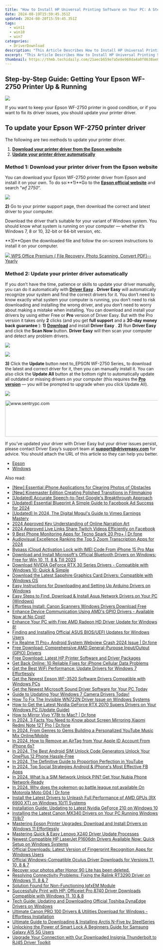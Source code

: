 ```yaml
---
title: "How to Install HP Universal Printing Software on Your PC: A Step-by-Step Guide"
date: 2024-08-19T15:59:45.351Z
updated: 2024-08-20T15:59:45.351Z
tags:
  - win11
  - win10
  - win7
categories:
  - DriverDownload
description: "This Article Describes How to Install HP Universal Printing Software on Your PC: A Step-by-Step Guide"
excerpt: "This Article Describes How to Install HP Universal Printing Software on Your PC: A Step-by-Step Guide"
thumbnail: https://thmb.techidaily.com/21aecb659e7a5e8e968da4a0f8638ae8bdef383eb58685f2674b422f72c9c0b9.jpg
---
```


## Step-by-Step Guide: Getting Your Epson WF-2750 Printer Up & Running

![](https://images.drivereasy.com/wp-content/uploads/2018/06/img_5b28dec431ce7-300x214.jpg)

If you want to keep your Epson WF-2750 printer in good condition, or if you want to fix its driver issues, you should update your printer driver.

## To update your Epson WF-2750 printer driver

The following are two methods to update your printer driver.

1. [**Download your printer driver from the Epson website**](https://tools.techidaily.com/drivereasy/download/)
2. [**Update your printer driver automatically**](https://tools.techidaily.com/drivereasy/download/)

### Method 1: Download your printer driver from the Epson website

You can download your Epson WF-2750 printer driver from Epson and install it on your own. To do so:**1)**Go to the **[Epson official website](https://epson.com/usa)**  and search “_wf 2750_“.

![](https://images.drivereasy.com/wp-content/uploads/2018/06/img_5b28e154bdaaa.jpg)

**2)** Go to your printer support page, then download the correct and latest driver to your computer.

 Download the driver that’s suitable for your variant of Windows system. You should know what system is running on your computer — whether it’s Windows 7, 8 or 10, 32-bit or 64-bit version, etc.

**3)**Open the downloaded file and follow the on-screen instructions to install it on your computer.

<!-- affiliate ads begin -->
<a href="https://secure.2checkout.com/order/checkout.php?PRODS=38729081&QTY=1&AFFILIATE=108875&CART=1"><img src="https://website-prod.cache.wpscdn.com/img/wps-writer-free-word-processor-1x.3d9c80d.png" border="0">
WPS Office Premium ( File Recovery, Photo Scanning, Convert PDF)--Yearly</a>
<!-- affiliate ads end -->
### Method 2: Update your printer driver automatically

If you don’t have the time, patience or skills to update your driver manually, you can do it automatically with [**Driver Easy**](https://tools.techidaily.com/drivereasy/download/) . **Driver Easy**  will automatically recognize your system and find the correct drivers for it. You don’t need to know exactly what system your computer is running, you don’t need to risk downloading and installing the wrong driver, and you don’t need to worry about making a mistake when installing.  You can download and install your drivers by using either Free or **Pro**  version of Driver Easy. But with the Pro version it takes only **2**  clicks (and you get **full support** and a **30-day money back guarantee** ): **1)** [**Download**](https://tools.techidaily.com/drivereasy/download/) and install **Driver Easy** . **2)** Run **Driver Easy** and click the **Scan Now** button. **Driver Easy**  will then scan your computer and detect any problem drivers.

![](https://images.drivereasy.com/wp-content/uploads/2018/06/img_5b1a66b4a3dfe.jpg)

<!-- affiliate ads begin -->
<a href="https://store.movavi.com/affiliate.php?ACCOUNT=MOVAVI&AFFILIATE=108875&PATH=https%3A%2F%2Fwww.movavi.com%3FAFFILIATE%3D108875%26RESOURCE%3DMovavi%2BScreen%2BRecorder%2Bbox"><img src="https://mcusercontent.com/0885a03ded3d480dca9287f12/images/f026b149-fc7c-fd54-5f3e-1460bbb19b6b.jpg" border="0"></a>
<!-- affiliate ads end -->
**3)**  Click the **Update**  button next to_EPSON WF-2750 Series_ to download the latest and correct driver for it, then you can manually install it. You can also click the **Update All**  button at the bottom right to automatically update all outdated or missing drivers on your computer (this requires the **[Pro version](https://tools.techidaily.com/drivereasy/download/)**  — you will be prompted to upgrade when you click Update All).

![](https://images.drivereasy.com/wp-content/uploads/2018/06/img_5b28e43c618f2.jpg)

<!-- affiliate ads begin -->
<a href="https://sentrypc.7eer.net/c/5597632/398457/3022" target="_top" id="398457"><img src="//a.impactradius-go.com/display-ad/3022-398457" border="0" alt="www.sentrypc.com" width="980" height="120"/></a><img height="0" width="0" src="https://sentrypc.7eer.net/i/5597632/398457/3022" style="position:absolute;visibility:hidden;" border="0" />
<!-- affiliate ads end -->
 If you’ve updated your driver with Driver Easy but your driver issues persist, please contact Driver Easy’s support team at **[support@drivereasy.com](https://tools.techidaily.com/drivereasy/download/)**  for advice. You should attach the URL of this article so they can help you better.

* [Epson](https://tools.techidaily.com/drivereasy/download/)
* [Windows](https://tools.techidaily.com/drivereasy/download/)

<ins class="adsbygoogle"
     style="display:block"
     data-ad-format="autorelaxed"
     data-ad-client="ca-pub-7571918770474297"
     data-ad-slot="1223367746"></ins>



<ins class="adsbygoogle"
     style="display:block"
     data-ad-client="ca-pub-7571918770474297"
     data-ad-slot="8358498916"
     data-ad-format="auto"
     data-full-width-responsive="true"></ins>

<span class="atpl-alsoreadstyle">Also read:</span>
<div><ul>
<li><a href="https://fox-links.techidaily.com/new-essential-iphone-applications-for-clearing-photos-of-obstacles/"><u>[New] Essential iPhone Applications for Clearing Photos of Obstacles</u></a></li>
<li><a href="https://extra-skills.techidaily.com/new-kinemaster-edition-creating-polished-transitions-in-filmmaking/"><u>[New] Kinemaster Edition  Creating Polished Transitions in Filmmaking</u></a></li>
<li><a href="https://screen-mirroring-recording.techidaily.com/updated-accurate-speech-to-text-googles-breakthrough-approach/"><u>[Updated] Accurate Speech-to-Text  Google's Breakthrough Approach</u></a></li>
<li><a href="https://facebook-video-recording.techidaily.com/updated-essential-blueprint-a-simple-guide-to-facebook-ad-success-for-2024/"><u>[Updated] Essential Blueprint  A Simple Guide to Facebook Ad Success for 2024</u></a></li>
<li><a href="https://vimeo-videos.techidaily.com/updated-in-2024-the-digital-moguls-guide-to-vimeo-earnings-mastery/"><u>[Updated] In 2024, The Digital Mogul's Guide to Vimeo Earnings Mastery</u></a></li>
<li><a href="https://extra-support.techidaily.com/2024-approved-key-understanding-of-online-narration-art/"><u>2024 Approved  Key Understanding of Online Narration Art</u></a></li>
<li><a href="https://facebook-videos.techidaily.com/2024-approved-live-links-share-twitch-videos-efficiently-on-facebook/"><u>2024 Approved  Live Links  Share Twitch Videos Efficiently on Facebook</u></a></li>
<li><a href="https://android-location-track.techidaily.com/9-best-phone-monitoring-apps-for-tecno-spark-20-proplus-drfone-by-drfone-virtual-android/"><u>9 Best Phone Monitoring Apps for Tecno Spark 20 Pro+ | Dr.fone</u></a></li>
<li><a href="https://visual-screen-recording.techidaily.com/audiovisual-excellence-ranking-the-top-5-zoom-transcription-apps-for-2024/"><u>Audiovisual Excellence  Ranking the Top 5 Zoom Transcription Apps for 2024</u></a></li>
<li><a href="https://activate-lock.techidaily.com/bypass-icloud-activation-lock-with-imei-code-from-iphone-15-pro-max-by-drfone-ios/"><u>Bypass iCloud Activation Lock with IMEI Code From iPhone 15 Pro Max</u></a></li>
<li><a href="https://driver-download.techidaily.com/download-and-install-microsofts-official-bluetooth-drivers-on-windows-free-for-win-10-11-8-and-till-2023/"><u>Download and Install Microsoft's Official Bluetooth Drivers on Windows: Free for Win 10, 11, 8 & Till 2023</u></a></li>
<li><a href="https://driver-download.techidaily.com/download-nvidia-geforce-rtx-30-series-drivers-compatible-with-windows-10-quick-and-simple/"><u>Download NVIDIA GeForce RTX 30 Series Drivers - Compatible with Windows 10: Quick & Simple</u></a></li>
<li><a href="https://driver-download.techidaily.com/download-the-latest-sapphire-graphics-card-drivers-compatible-with-windows-os/"><u>Download the Latest Sapphire Graphics Card Drivers: Compatible with Windows OS</u></a></li>
<li><a href="https://driver-download.techidaily.com/easy-instructions-for-downloading-and-setting-up-arduino-drivers-on-windows/"><u>Easy Instructions for Downloading and Setting Up Arduino Drivers on Windows</u></a></li>
<li><a href="https://driver-download.techidaily.com/easy-steps-to-find-download-and-install-asus-network-drivers-on-your-pc-windows/"><u>Easy Steps to Find, Download & Install Asus Network Drivers on Your PC (Windows)</u></a></li>
<li><a href="https://driver-download.techidaily.com/effortless-install-canon-scanners-windows-drivers-download-free/"><u>Effortless Install: Canon Scanners Windows Drivers Download Free</u></a></li>
<li><a href="https://driver-download.techidaily.com/enhance-device-communication-using-amds-gpio-drivers-available-now-at-no-cost/"><u>Enhance Device Communication Using AMD's GPIO Drivers - Available Now at No Cost!</u></a></li>
<li><a href="https://driver-download.techidaily.com/1722958936987-enhance-your-pc-with-free-amd-radeon-hd-driver-update-for-windows-8/"><u>Enhance Your PC with Free AMD Radeon HD Driver Update for Windows 8!</u></a></li>
<li><a href="https://driver-download.techidaily.com/finding-and-installing-official-asus-biosuefi-updates-for-windows-users/"><u>Finding and Installing Official ASUS BIOS/UEFI Updates for Windows Users</u></a></li>
<li><a href="https://howto.techidaily.com/fix-realme-11-proplus-android-system-webview-crash-2024-issue-drfone-by-drfone-fix-android-problems-fix-android-problems/"><u>Fix Realme 11 Pro+ Android System Webview Crash 2024 Issue | Dr.fone</u></a></li>
<li><a href="https://driver-download.techidaily.com/free-download-comprehensive-amd-general-purpose-inputoutput-gpio-drivers/"><u>Free Download: Comprehensive AMD General-Purpose Input/Output (GPIO) Drivers</u></a></li>
<li><a href="https://driver-download.techidaily.com/free-download-latest-hp-printer-software-and-driver-packages/"><u>Free Download: Latest HP Printer Software and Driver Packages</u></a></li>
<li><a href="https://fox-that.techidaily.com/get-back-online-10-reliable-fixes-for-iphone-cellular-data-problems/"><u>Get Back Online: 10 Reliable Fixes for iPhone Cellular Data Problems</u></a></li>
<li><a href="https://driver-download.techidaily.com/1722968422444-get-the-best-wifi-performance-update-drivers-for-windows-7-effortlessly/"><u>Get the Best WiFi Performance: Update Drivers for Windows 7 Effortlessly</u></a></li>
<li><a href="https://driver-download.techidaily.com/get-the-newest-epson-wf-3520-software-drivers-compatible-with-windows-pcs/"><u>Get the Newest Epson WF-3520 Software Drivers Compatible with Windows PCs</u></a></li>
<li><a href="https://driver-download.techidaily.com/1722978339556-get-the-newest-microsoft-sound-driver-software-for-your-pc-today/"><u>Get the Newest Microsoft Sound Driver Software for Your PC Today</u></a></li>
<li><a href="https://driver-download.techidaily.com/guide-to-updating-your-windows-7-camera-drivers-today/"><u>Guide to Updating Your Windows 7 Camera Drivers Today!</u></a></li>
<li><a href="https://driver-download.techidaily.com/how-to-fix-the-invisible-wn722n-driver-issue-on-windows-systems/"><u>How To Fix The Invisible WN722N Driver Issue on Windows Systems</u></a></li>
<li><a href="https://driver-download.techidaily.com/how-to-get-the-latest-nvidia-geforce-rtx-2070-supers-drivers-on-your-windows-pc-update-guide/"><u>How to Get the Latest Nvidia GeForce RTX 2070 Supers Drivers on Your Windows PC (Update Guide)</u></a></li>
<li><a href="https://screen-mirror.techidaily.com/how-to-mirror-vivo-y78t-to-mac-drfone-by-drfone-android/"><u>How to Mirror Vivo Y78t to Mac? | Dr.fone</u></a></li>
<li><a href="https://screen-mirror.techidaily.com/in-2024-3-facts-you-need-to-know-about-screen-mirroring-xiaomi-redmi-note-12t-pro-drfone-by-drfone-android/"><u>In 2024, 3 Facts You Need to Know about Screen Mirroring Xiaomi Redmi Note 12T Pro | Dr.fone</u></a></li>
<li><a href="https://youtube-help.techidaily.com/in-2024-from-genres-to-gems-building-a-personalized-youtube-music-mix-onlinemobile/"><u>In 2024, From Genres to Gems  Building a Personalized YouTube Music Mix Online/Mobile</u></a></li>
<li><a href="https://apple-account.techidaily.com/in-2024-how-to-remove-an-airtag-from-your-apple-id-account-from-iphone-6s-by-drfone-ios/"><u>In 2024, How to Remove an AirTag from Your Apple ID Account From iPhone 6s?</u></a></li>
<li><a href="https://sim-unlock.techidaily.com/in-2024-the-best-android-sim-unlock-code-generators-unlock-your-oneplus-12-phone-hassle-free-by-drfone-android/"><u>In 2024, The Best Android SIM Unlock Code Generators Unlock Your OnePlus 12 Phone Hassle-Free</u></a></li>
<li><a href="https://youtube-help.techidaily.com/in-2024-the-definitive-guide-to-proportion-perfection-in-youtube/"><u>In 2024, The Definitive Guide to Proportion Perfection in YouTube</u></a></li>
<li><a href="https://facebook-video-content.techidaily.com/in-2024-top-social-strategies-android-and-iphones-most-effective-fb-apps/"><u>In 2024, Top Social Strategies  Android & iPhone's Most Effective FB Apps</u></a></li>
<li><a href="https://sim-unlock.techidaily.com/in-2024-what-is-a-sim-network-unlock-pin-get-your-nubia-phone-network-ready-by-drfone-android/"><u>In 2024, What Is a SIM Network Unlock PIN? Get Your Nubia Phone Network-Ready</u></a></li>
<li><a href="https://android-pokemon-go.techidaily.com/in-2024-why-does-the-pokemon-go-battle-league-not-available-on-motorola-moto-g04-drfone-by-drfone-virtual-android/"><u>In 2024, Why does the pokemon go battle league not available On Motorola Moto G04 | Dr.fone</u></a></li>
<li><a href="https://driver-download.techidaily.com/install-the-latest-drivers-to-unleash-full-performance-of-amd-gpus-rx-6900-xt-on-windows-1011-systems/"><u>Install the Latest Drivers to Unleash Full Performance of AMD GPUs (RX 6900 XT) on Windows 10/11 Systems</u></a></li>
<li><a href="https://driver-download.techidaily.com/installation-guide-updating-to-latest-nvidia-geforce-210-on-windows-10/"><u>Installation Guide: Updating to Latest Nvidia GeForce 210 on Windows 10</u></a></li>
<li><a href="https://driver-download.techidaily.com/installing-the-latest-canon-mx340-drivers-on-your-pc-running-windows-1187/"><u>Installing the Latest Canon MX340 Drivers on Your PC Running Windows 11/8/7</u></a></li>
<li><a href="https://driver-download.techidaily.com/mastering-epson-printer-upgrades-download-and-install-drivers-on-windows-11-effortlessly/"><u>Mastering Epson Printer Upgrades: Download and Install Drivers on Windows 11 Effortlessly</u></a></li>
<li><a href="https://driver-download.techidaily.com/mastering-quick-and-easy-lenovo-x240-driver-update-processes/"><u>Mastering Quick & Easy Lenovo X240 Driver Update Processes</u></a></li>
<li><a href="https://driver-download.techidaily.com/newest-compatible-hp-laserjet-p1606dn-drivers-available-now-quick-setup-on-windows-systems/"><u>Newest Compatible HP LaserJet P1606dn Drivers Available Now: Quick Setup on Windows Systems</u></a></li>
<li><a href="https://driver-download.techidaily.com/official-downloads-latest-version-of-fingerprint-recognition-apps-for-windows-users/"><u>Official Downloads: Latest Version of Fingerprint Recognition Apps for Windows Users</u></a></li>
<li><a href="https://driver-download.techidaily.com/official-windows-compatible-oculus-driver-downloads-for-versions-11-10-8-and-7/"><u>Official Windows-Compatible Oculus Driver Downloads for Versions 11, 10, 8 & 7</u></a></li>
<li><a href="https://review-topics.techidaily.com/recover-your-photos-after-honor-90-lite-has-been-deleted-by-fonelab-android-recover-photos/"><u>Recover your photos after Honor 90 Lite has been deleted.</u></a></li>
<li><a href="https://driver-download.techidaily.com/resolving-connectivity-problems-fixing-the-ralink-rt3290-driver-on-windows-11-8-and-7/"><u>Resolving Connectivity Problems: Fixing the Ralink RT3290 Driver on Windows 11, 8 & 7</u></a></li>
<li><a href="https://driver-download.techidaily.com/solution-found-for-non-functioning-igfxem-module/"><u>Solution Found for Non-Functioning IgfxEM Module</u></a></li>
<li><a href="https://driver-download.techidaily.com/successfully-print-with-hp-officejet-pro-8740-driver-downloads-compatible-with-windows-11-10-and-8/"><u>Successfully Print with HP: Officejet Pro 8740 Driver Downloads Compatible with Windows 11, 10 & 8</u></a></li>
<li><a href="https://driver-download.techidaily.com/tech-guide-updating-and-downloading-official-toshiba-dynaedge-drivers-on-windows/"><u>Tech Guide: Updating and Downloading Official Toshiba DynaEdge Drivers on Windows</u></a></li>
<li><a href="https://driver-download.techidaily.com/ultimate-canon-pro-100-drivers-and-utilities-download-for-windows-effortless-installation/"><u>Ultimate Canon PRO 100 Drivers & Utilities Download for Windows - Effortless Installation</u></a></li>
<li><a href="https://driver-download.techidaily.com/ultimate-guide-to-downloading-and-installing-arctis-n-five-by-steelseries/"><u>Ultimate Guide to Downloading & Installing Arctis N-Five by SteelSeries</u></a></li>
<li><a href="https://android-unlock.techidaily.com/unlocking-the-power-of-smart-lock-a-beginners-guide-for-samsung-galaxy-a15-5g-users-by-drfone-android/"><u>Unlocking the Power of Smart Lock A Beginners Guide for Samsung Galaxy A15 5G Users</u></a></li>
<li><a href="https://driver-download.techidaily.com/upgrade-your-connection-with-our-downloaded-insignia-thunderbolt-to-rj45-driver-toolkit/"><u>Upgrade Your Connection with Our Downloaded Insignia Thunderbolt to RJ45 Driver Toolkit</u></a></li>
</ul></div>
